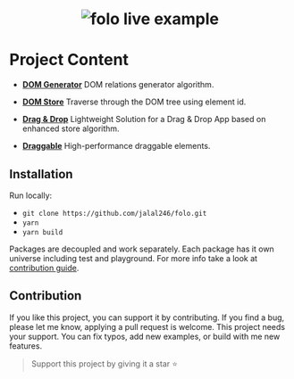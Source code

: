 <h1 align="center">
  <img src="https://raw.githubusercontent.com/jalal246/dflex/dev/logo/DFlex-full-size.png" alt="folo live example" />
</h1>

# Project Content

- [**DOM Generator**](https://github.com/jalal246/dflex/tree/master/packages/dom-gen)
  DOM relations generator algorithm.

- [**DOM Store**](https://github.com/jalal246/dflex/tree/master/packages/store)
  Traverse through the DOM tree using element id.

- [**Drag & Drop**](https://github.com/jalal246/dflex/tree/master/packages/dnd)
  Lightweight Solution for a Drag & Drop App based on enhanced store algorithm.

- [**Draggable**](https://github.com/jalal246/dflex/tree/master/packages/draggable)
  High-performance draggable elements.

## Installation

Run locally:

- `git clone https://github.com/jalal246/folo.git`
- `yarn`
- `yarn build`

Packages are decoupled and work separately. Each package has it own universe
including test and playground. For more info take a look at [contribution guide](CONTRIBUTING.md).

## Contribution

If you like this project, you can support it by contributing. If you find a bug,
please let me know, applying a pull request is welcome. This project needs your
support. You can fix typos, add new examples, or build with me new features.

> Support this project by giving it a star ⭐
